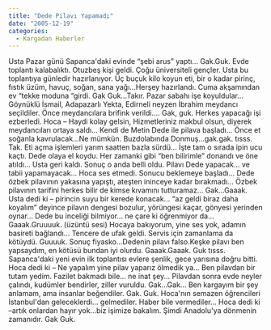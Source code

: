 ```yaml
---
title: "Dede Pilavı Yapamadı"
date: "2005-12-19"
categories: 
  - Kargadan Haberler
---
```


Usta Pazar günü Sapanca'daki evinde “şebi arus” yaptı... Gak.Guk. Evde toplantı kalabalıktı. Otuzbeş kişi geldi. Çoğu üniversiteli gençler. Usta bu toplantıya günledir hazırlanıyor. Üç buçuk kilo koyun eti, bir o kadar pirinç, fıstık üzüm, havuç, soğan, sana yağı...Herşey hazırlandı. Cuma akşamından ev “tekke moduna “girdi. Gak Guk...Takır. Pazar sabahı işe koyuldular... Göynüklü İsmail, Adapazarlı Yekta, Edirneli neyzen İbrahim meydancı seçildiler. Önce meydancılara brifink verildi.... Gak, guk. Herkes yapacağı işi ezberledi. Hoca – Haydi kolay gelsin, Hizmetleriniz makbul olsun, diyerek meydancıları ortaya saldı... Kendi de Metin Dede ile pilava başladı... Önce et soğanla kavrulacak...Ne mümkün. Buzdolabında Donmuş...gak.gak. tısss. Tak. Eti açma işlemleri yarım saatten bazla sürdü... İşte tam o sırada ipin ucu kaçtı. Dede olaya el koydu. Her zamanki gibi “ben bilirimle” donandı ve öne atıldı... Usta geri kaldı. Sonuç o anda belli oldu. Pilavı Dede yapacak... ve tabii yapamayacak... Hoca ses etmedi. Sonucu beklemeye başladı... Dede özbek pilavının yakasına yapıştı, ateşten ininceye kadar bırakmadı... Özbek pilavının tarifini herkes bilir de kimse kıvamını tutturamaz... Gak...Gaaak. Usta dedi ki – pirincin suyu bir kerede konacak... “az geldi biraz daha koyalım” deyince pilavın dengesi bozulur, yörüngesi kaçar, gönyesi yerinden oynar... Dede bu inceliği bilmiyor... ne çare ki öğrenmiyor da... Gaaak.Gruuuuk. (üzüntü sesi) Hocaya bakıyorum, yine ses yok, adamın basireti bağlandı... Tencere de ufak geldi. Servis için zamanlama da kötüydü. Guuuuk. Sonuç fiyasko...Dedenin pilavı falso.Keşke pilavı ben yapsaydım, en kötüsü bundan iyi olurdu. Gaaak.Gaaak. Guk tısss. Sapanca'daki yeni evin ilk toplantısı evlere şenlik, gece yarısına doğru bitti. Hoca dedi ki – Ne yapalım yine pilav yaparız ölmedik ya... Ben pilavdan bir tutam yedim. Fazilet bakmadı bile... ne inat şey... Pilavdan sonra evde neyler çalındı, kudümler bendirler, ziller vuruldu. Gak...Gak... Ben kargayım bir şey anlamam, ama insanlar beğendiler. Gak. Guk. Hoca'nın semazen öğrencileri İstanbul'dan geleceklerdi... gelmediler. Haber bile vermediler... Hoca dedi ki –artık onlardan hayır yok...biz işimize bakalım. Şimdi Anadolu'ya dönmenin zamanıdır. Gak Guk.
